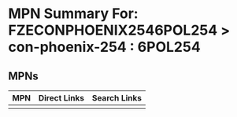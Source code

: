 



# MPN Summary For: FZECONPHOENIX2546POL254 > con-phoenix-254 : 6POL254

## MPNs
  

|MPN|Direct Links|Search Links|
| :--- | :--- | :--- |
||||
